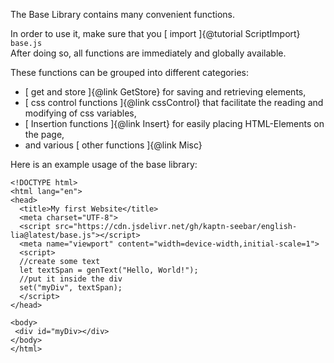 The Base Library contains many convenient functions.

In order to use it, make sure that you
[ import ]{@tutorial ScriptImport} ` base.js `  
After doing so, all functions are immediately and globally available.

These functions can be grouped into different categories:
* [ get and store ]{@link GetStore} for saving and retrieving elements,
* [ css control functions ]{@link cssControl} that facilitate the reading and modifying of css variables,
* [ Insertion functions ]{@link Insert} for easily placing HTML-Elements on the page,
* and various [ other functions ]{@link Misc}

Here is an example usage of the base library:
```
<!DOCTYPE html>
<html lang="en">
<head>
  <title>My first Website</title>
  <meta charset="UTF-8"> 
  <script src="https://cdn.jsdelivr.net/gh/kaptn-seebar/english-lia@latest/base.js"></script>
  <meta name="viewport" content="width=device-width,initial-scale=1">
  <script>
  //create some text
  let textSpan = genText("Hello, World!");
  //put it inside the div
  set("myDiv", textSpan);
  </script>
</head>

<body>
 <div id="myDiv></div> 
</body>
</html>
```
